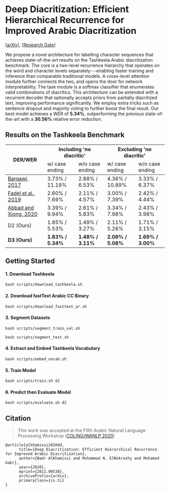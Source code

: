 # Deep Diacritization: Efficient Hierarchical Recurrence for Improved Arabic Diacritization
[[arXiv](https://arxiv.org/abs/2011.00538)], [[Research Gate](https://www.researchgate.net/publication/345140769_Deep_Diacritization_Efficient_Hierarchical_Recurrence_for_Improved_Arabic_Diacritization)]

We propose a novel architecture for labelling character sequences that achieves state-of-the-art results on the Tashkeela Arabic diacritization benchmark. The core is a two-level recurrence hierarchy that operates on the word and character levels separately---enabling faster training and inference than comparable traditional models. A cross-level attention module further connects the two, and opens the door for network interpretability. The task module is a softmax classifier that enumerates valid combinations of diacritics. This architecture can be extended with a recurrent decoder that optionally accepts priors from partially diacritized text, improving performance significantly. We employ extra tricks such as sentence dropout and majority voting to further boost the final result. Our best model achieves a WER of **5.34\%**, outperforming the previous state-of-the-art with a **30.56\%** relative error reduction.

## Results on the Tashkeela Benchmark


<table class="tg">
<thead>
  <tr>
    <th class="tg-c3ow" rowspan="2">DER/WER</th>
    <th class="tg-c3ow" colspan="2">Including 'no diacritic'</th>
    <th class="tg-c3ow" colspan="2">Excluding 'no diacritic'</th>
  </tr>
  <tr>
    <td class="tg-c3ow">w/ case ending</td>
    <td class="tg-c3ow">w/o case ending</td>
    <td class="tg-c3ow">w/ case ending</td>
    <td class="tg-c3ow">w/o case ending</td>
  </tr>
</thead>
<tbody>
  <tr>
    <td class="tg-0pky"><a href="https://github.com/Barqawiz/Shakkala">Barqawi, 2017</a></td>
    <td class="tg-c3ow">3.73% / 11.19%</td>
    <td class="tg-c3ow"><span style="font-weight:400;font-style:normal">2.88% / 6.53%</span></td>
    <td class="tg-c3ow"><span style="font-weight:400;font-style:normal">4.36% / 10.89%</span></td>
    <td class="tg-c3ow"><span style="font-weight:400;font-style:normal">3.33% / 6.37%</span></td>
  </tr>
  <tr>
    <td class="tg-0pky"><a href="https://www.aclweb.org/anthology/D19-5229/">Fadel et al., 2019</a></td>
    <td class="tg-c3ow"><span style="font-weight:400;font-style:normal">2.60% / 7.69%</span></td>
    <td class="tg-c3ow"><span style="font-weight:400;font-style:normal">2.11% / 4.57%</span></td>
    <td class="tg-c3ow"><span style="font-weight:400;font-style:normal">3.00% / 7.39%</span></td>
    <td class="tg-c3ow"><span style="font-weight:400;font-style:normal">2.42% / 4.44%</span></td>
  </tr>
  <tr>
    <td class="tg-0pky"><a href="https://www.researchgate.net/publication/340574877_Multi-components_System_for_Automatic_Arabic_Diacritization">Abbad and Xiong, 2020</a></td>
    <td class="tg-c3ow"><span style="font-weight:400;font-style:normal">3.39% / 9.94%</span></td>
    <td class="tg-c3ow"><span style="font-weight:400;font-style:normal">2.61% / 5.83%</span></td>
    <td class="tg-c3ow"><span style="font-weight:400;font-style:normal">3.34% / 7.98%</span></td>
    <td class="tg-c3ow"><span style="font-weight:400;font-style:normal">2.43% / 3.98%</span></td>
  </tr>
  <tr>
    <td class="tg-0pky">D2 (Ours)</td>
    <td class="tg-c3ow"><span style="font-weight:400;font-style:normal">1.85% / 5.53%</span></td>
    <td class="tg-c3ow"><span style="font-weight:400;font-style:normal">1.49% / 3.27%</span></td>
    <td class="tg-c3ow"><span style="font-weight:400;font-style:normal">2.11% / 5.26%</span></td>
    <td class="tg-c3ow"><span style="font-weight:400;font-style:normal">1.71% / 3.15%</span></td>
  </tr>
  <tr style="font-weight:bold">
    <td class="tg-0pky"><strong>D3 (Ours)</strong></td>
    <td class="tg-7btt"><strong style="font-style:normal">1.83% / 5.34%</strong></td>
    <td class="tg-7btt"><strong style="font-style:normal">1.48% / 3.11%</strong></td>
    <td class="tg-7btt"><strong style="font-style:normal">2.09% / 5.08%</strong></td>
    <td class="tg-7btt"><strong style="font-style:normal">1.69% / 3.00%</strong></td>
  </tr>
</tbody>
</table>

## Getting Started
#### 1. Download Tashkeela 
```shell
bash scripts/download_tashkeela.sh
```

#### 2. Download fastText Arabic CC Binary
```shell
bash scripts/download_fasttext_ar.sh
``` 

#### 3. Segment Datasets
```shell
bash scripts/segment_train_val.sh
``` 
```shell
bash scripts/segment_test.sh
``` 

#### 4. Extract and Embed Tashkeela Vocabulary
```shell
bash scripts/embed_vocab.sh
```

#### 5. Train Model
```shell
bash scripts/train.sh d2
```

#### 6. Predict then Evaluate Model
```shell
bash scripts/evaluate.sh d2
```

## Citation

> This work was accepted at the Fifth Arabic Natural Language Processing Workshop ([COLING/WANLP 2020](https://sites.google.com/view/wanlp-2020/home))

```
@article{alkhamissi2020dd,
      title={Deep Diacritization: Efficient Hierarchical Recurrence for Improved Arabic Diacritization}, 
      author={Badr AlKhamissi and Muhammad N. ElNokrashy and Mohamed Gabr},
      year={2020},
      eprint={2011.00538},
      archivePrefix={arXiv},
      primaryClass={cs.CL}
}
```